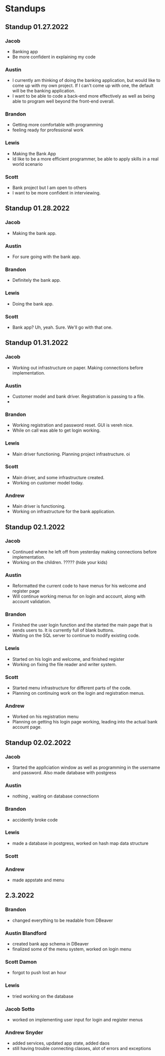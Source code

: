 # Standups

## **Standup 01.27.2022**

### Jacob
 - Banking app
 - Be more confident in explaining my code

### Austin
 - I currently am thinking of doing the banking application, but would like to come up with my own project. If I can't come up with one, the default will be the banking application.
 - I want to be able to code a back-end more effectively as well as being able to program well beyond the front-end overall.

### Brandon
 - Getting more comfortable with programming
 - feeling ready for professional work

### Lewis
- Making the Bank App
- Id like to be a more efficient programmer, be able to apply skills in a real world scenario 

### Scott
 - Bank project but I am open to others
 - I want to be more confident in interviewing.

## **Standup 01.28.2022**

### Jacob
 - Making the bank app.

### Austin
 - For sure going with the bank app.

### Brandon
 - Definitely the bank app.

### Lewis
 - Doing the bank app.

### Scott
 - Bank app? Uh, yeah. Sure. We'll go with that one.


## **Standup 01.31.2022**

### Jacob
 - Working out infrastructure on paper. Making connections before implementation.

### Austin
 - Customer model and bank driver. Registration is passing to a file.
 - 

### Brandon
 - Working registration and password reset. GUI is vereh nice.
 - While on call was able to get login working.

### Lewis
 - Main driver functioning. Planning project infrastructure. oi

### Scott
 - Main driver, and some infrastructure created.
 - Working on customer model today.

### Andrew
 - Main driver is functioning.
 - Working on infrastructure for the bank application.

## **Standup 02.1.2022**
### Jacob
- Continued where he left off from yesterday making connections before implementation.
- Working on the children. ????? (hide your kids)
### Austin
- Reformatted the current code to have menus for his welcome and register page
- Will continue working menus for on login and account, along with account validation.
### Brandon  
- Finished the user login function and the started the main page that is sends users to. It is currently full of blank buttons.
- Waiting on the SQL server to continue to modify existing code.
### Lewis
- Started on his login and welcome, and finished register
- Working on fixing the file reader and writer system.
### Scott 
- Started menu infrastructure for different parts of the code.
- Planning on continuing work on the login and registration menus.
### Andrew 
- Worked on his registration menu
- Planning on getting his login page working, leading into the actual bank account page.
## **Standup 02.02.2022**
### Jacob 
- Started the appllciation window as well as programming in the username and password. Also made database with postgress
### Austin
- nothing , waiting on database connectionn
 ### Brandon
- accidently broke code
### Lewis
- made a database in postgress, worked on hash map data structure
### Scott
### Andrew
- made appstate and menu

## **2.3.2022**


### Brandon 
- changed everything to be readable from DBeaver

### Austin Blandford 
- created bank app schema in DBeaver
- finalized some of the menu system, worked on login menu

### Scott Damon 
- forgot to push lost an hour

### Lewis 
- tried working on the database

### Jacob Sotto 
- worked on implementing user input for login and register menus

### Andrew Snyder
- added services, updated app state, added daos
- still having trouble connecting classes, alot of errors and exceptions
